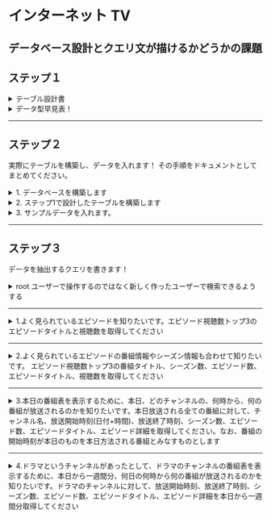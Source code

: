 # インターネット TV

## データベース設計とクエリ文が描けるかどうかの課題

## ステップ１

<details><summary>テーブル設計書</summary>

## チャンネルテーブル(channels)

| カラム名           | データ型     | NULL | キー    | 初期値 | AUTO INCREMENT |
| ------------------ | ------------ | ---- | ------- | ------ | -------------- |
| チャンネル ID      | int(11)      | NO   | PRIMARY |        | YES            |
| チャンネル名(name) | varchar(100) | NO   |         |        |                |

## 時間帯テーブル(time_slots)

| カラム名                  | データ型 | NULL | キー    | 初期値 | AUTO INCREMENT |
| ------------------------- | -------- | ---- | ------- | ------ | -------------- |
| 時間帯 ID                 | int(11)  | NO   | PRIMARY |        | YES            |
| チャンネル ID(channel_id) | int(11)  | NO   | FOREIGN |        |                |
| 開始時刻(start_time)      | time     | NO   |         |        |                |
| 終了時刻 (end_time)       | time     | NO   |         |        |                |

ユニークキー (チャンネル ID, 開始時刻, 終了時刻)

## ジャンルテーブル(genres)

| カラム名                | データ型     | NULL | キー    | 初期値 | AUTO INCREMENT |
| ----------------------- | ------------ | ---- | ------- | ------ | -------------- |
| ジャンル ID             | int(11)      | NO   | PRIMARY |        | YES            |
| ジャンル名 (genre_name) | varchar(100) | NO   |         |        |                |

## 番組テーブル(programs)

| カラム名                 | データ型     | NULL | キー    | 初期値 | AUTO INCREMENT |
| ------------------------ | ------------ | ---- | ------- | ------ | -------------- |
| 番組 ID                  | int(11)      | NO   | PRIMARY |        | YES            |
| タイトル (title)         | varchar(100) | NO   |         |        |                |
| 番組詳細 (description)   | text         | NO   |         |        |                |
| シリーズ判定 (is_series) | boolean      | NO   |         | true   |                |

## 番組ジャンルテーブル(program_genres)

| カラム名               | データ型 | NULL | キー    | 初期値 | AUTO INCREMENT |
| ---------------------- | -------- | ---- | ------- | ------ | -------------- |
| 番組ジャンル ID        | int(11)  | NO   | PRIMARY |        | YES            |
| 番組 ID (program_id)   | int(11)  | NO   | FOREIGN |        |                |
| ジャンル ID (genre_id) | int(11)  | NO   | FOREIGN |        |                |

ユニークキー (番組 ID, ジャンル ID)

## シーズンテーブル(seasons)

| カラム名                   | データ型 | NULL | キー    | 初期値 | AUTO INCREMENT |
| -------------------------- | -------- | ---- | ------- | ------ | -------------- |
| シーズン ID                | int(11)  | NO   | PRIMARY |        | YES            |
| 番組 ID (program_id)       | int(11)  | NO   | FOREIGN |        |                |
| シーズン数 (season_number) | int(11)  | NO   |         |        |                |

ユニークキー (番組 ID, シーズン数)

## エピソードテーブル(episodes)

| カラム名                      | データ型     | NULL | キー    | 初期値 | AUTO INCREMENT |
| ----------------------------- | ------------ | ---- | ------- | ------ | -------------- |
| エピソード ID                 | int(11)      | NO   | PRIMARY |        | YES            |
| 番組 ID (program_id)          | int(11)      | NO   | FOREIGN |        |                |
| シーズン ID (season_id)       | int(11)      | YES  | FOREIGN |        |                |
| エピソード数 (episode_number) | int(11)      | YES  |         |        |                |
| タイトル (title)              | varchar(100) | NO   |         |        |                |
| エピソード詳細 (description)  | text         | NO   |         |        |                |
| 動画時間 (duration)           | int(11)      | NO   |         |        |                |
| 公開日 (release_date)         | date         | NO   |         |        |                |

ユニークキー (番組 ID シーズン ID, エピソード数)

## 時間帯エピソードテーブル(time_slot_episodes)

| カラム名                   | データ型 | NULL | キー    | 初期値 | AUTO INCREMENT |
| -------------------------- | -------- | ---- | ------- | ------ | -------------- |
| 時間帯エピソード ID        | int(11)  | NO   | PRIMARY |        | YES            |
| 時間帯 ID (time_slot_id)   | int(11)  | NO   | FOREIGN |        |                |
| エピソード ID (episode_id) | int(11)  | NO   | FOREIGN |        |                |

ユニークキー (時間帯 ID, エピソード ID)

## 視聴数テーブル(view_counts)

| カラム名                                   | データ型 | NULL | キー    | 初期値 | AUTO INCREMENT |
| ------------------------------------------ | -------- | ---- | ------- | ------ | -------------- |
| 視聴数 ID                                  | int(11)  | NO   | PRIMARY |        | YES            |
| 時間帯エピソード ID (time_slot_episode_id) | int(11)  | NO   | FOREIGN |        |                |
| 視聴数 (views)                             | int(11)  | NO   |         |        |                |

**日本語のみは主キーとしています**

</details>

<details><summary>データ型早見表！</summary>
int: 整数型です。通常、符号付き整数を表現するために使用されます。例えば、年齢、数量、順位などの整数値を格納する際に使用します。

---

bigint: int よりも大きな範囲の整数値を格納できる整数型です。例えば、非常に大きな数値が必要な場合や、**一意の ID を生成する場合に使用されます。**

---

varchar: 可変長の文字列型です。例えば、名前、メールアドレス、タイトルなどのテキストデータを格納する際に使用します。

**文字列の長さが可変であるため、string よりメモリの効率が良くなる！**

---

text: 大容量の文字列データを格納するための型です。例えば、記事の本文、コメント、説明文などの**長いテキストデータ**を格納する際に使用します。

---

date: 日付型です。**年、月、日の情報を格納できます**。例えば、誕生日、公開日、イベント開催日などの日付データを格納する際に使用します。

---

datetime: 日付と時刻型です。**年、月、日、時、分、秒の情報を格納できます。**

例えば、作成日時、更新日時、イベント開始日時などの日付と時刻データを格納する際に使用します。

date との違いは時間、分、秒があるかないかだけ。

---

float / double: 小数点を含む実数型です。float は単精度、double は倍精度の浮動小数点数を表現できます。

例えば、金額、割合、緯度経度などの実数データを格納する際に使用します。

---

boolean: 真偽値型です。true または false の値を格納できます。

例えば、フラグ、スイッチ、選択肢などの真偽値データを格納する際に使用します。

**今回でいえば、シリーズがあるか単発かで真偽値を使っています。**

</details>

---

## ステップ２

実際にテーブルを構築し、データを入れます！
その手順をドキュメントとしてまとめてください。

<details><summary>1. データベースを構築します</summary>
私の場合、Docker で MySQL 構築します

Docker デスクトップを起動してください。

docker-compose.yml ファイルがあるか確認してから

ターミナルに`docker compose up -d`と打ってください。

次に、コンテナが起動しているか確認してから MySQL コンテナのシェルにアクセスします！

`docker compose exec db bash`

これでアクセスできます。

次に、MySQL にログインします！

`mysql -u root -p`と記述し、ログインできたら環境構築成功です。

ホストに`MYSQL_DATABASE=ueno_tv`と記述したので DB はあるはずです！

99％あると思いますが、なかったら`create database`

確認は`SHOW DATABASES;`でしっかり ueno_tv がありました！

</details>

<details><summary>2. ステップ1で設計したテーブルを構築します</summary>
data ディレクトリに入っている sql ファイルを MySQL に CREATE TABLE します！

まずコンテナに入っていただき、`cd /docker-entrypoint-initdb.d`に移動してください

コンテナ側の docker-entrypoint-initdb.d フォルダとホストの init フォルダがマウントしてあるので

コンテナの中に.sql ファイルがあります！！

`mysql -u root -p ueno_tv < channels.sql`とこのように一つ一つのテーブルを DB にはめ込みます。

~~まとめて書いたほうがよかったかもしれません。~~

コンテナが消えても sql のデータはホストにあるかぎり消えません！

### 入れたテーブルとカラムも一緒に確認する。

まずはテーブルのみ`SHOW TABLES;`

```sql
+--------------------+
| Tables_in_net_tv   |
+--------------------+
| channels           |
| episodes           |
| genres             |
| program_genres     |
| programs           |
| seasons            |
| time_slot_episodes |
| time_slots         |
| view_counts        |
+--------------------+
9 rows in set (0.01 sec)
```

### 次に各テーブルのカラムを確認。

ざっくり今ある知識でヘッダーテーブル部分を説明します！

Field がカラム名、Type がデータ型、Null は空欄はいいかダメかの制約(今回は空欄だめ！)、key は主キーか外部キーかの判別その他が空欄

Default は、何も入力されなかったらそれが勝手に入る(今回はなし)真偽値とかでよく使うイメージ、

Extra は自動で id が増えていく。↓

チャンネルを登録するフォームを想像してみてください、入力するとき id なんて入れないですよね？

チャンネル名を入れるだけで自動で一意な ID が生成され PC 上で判別できるようになります。

### チャンネルテーブル

```sql
mysql> SHOW COLUMNS FROM channels;
+-------+--------------+------+-----+---------+----------------+
| Field | Type         | Null | Key | Default | Extra          |
+-------+--------------+------+-----+---------+----------------+
| id    | int          | NO   | PRI | NULL    | auto_increment |
| name  | varchar(100) | NO   |     | NULL    |                |
+-------+--------------+------+-----+---------+----------------+
```

---

season_id と episode_number がなぜ Null が YES すなわち空欄 OK なのかは

単発のものもあるからです！

### エピソードテーブル

```sql
mysql> SHOW COLUMNS FROM episodes;
+----------------+--------------+------+-----+---------+----------------+
| Field          | Type         | Null | Key | Default | Extra          |
+----------------+--------------+------+-----+---------+----------------+
| id             | int          | NO   | PRI | NULL    | auto_increment |
| program_id     | int          | NO   | MUL | NULL    |                |
| season_id      | int          | YES  | MUL | NULL    |                |
| episode_number | int          | YES  |     | NULL    |                |
| title          | varchar(100) | NO   |     | NULL    |                |
| description    | text         | NO   |     | NULL    |                |
| duration       | int          | NO   |     | NULL    |                |
| release_date   | date         | NO   |     | NULL    |                |
+----------------+--------------+------+-----+---------+----------------+
8 rows in set (0.00 sec)
```

---

### ジャンルテーブル

```sql
mysql> SHOW COLUMNS FROM genres;
+------------+--------------+------+-----+---------+----------------+
| Field      | Type         | Null | Key | Default | Extra          |
+------------+--------------+------+-----+---------+----------------+
| id         | int          | NO   | PRI | NULL    | auto_increment |
| genre_name | varchar(100) | NO   |     | NULL    |                |
+------------+--------------+------+-----+---------+----------------+
2 rows in set (0.00 sec)
```

---

この外部キーのみにあたるテーブルを中間テーブルと言います。

N 対 N を回避するために必要です。

基本的にはカーディナリティーは、1 対 N が好ましい！

### 番組ジャンルテーブル

```sql
mysql> SHOW COLUMNS FROM program_genres;
+------------+------+------+-----+---------+----------------+
| Field      | Type | Null | Key | Default | Extra          |
+------------+------+------+-----+---------+----------------+
| id         | int  | NO   | PRI | NULL    | auto_increment |
| program_id | int  | NO   | MUL | NULL    |                |
| genre_id   | int  | NO   | MUL | NULL    |                |
+------------+------+------+-----+---------+----------------+
3 rows in set (0.01 sec)
```

---

### 番組テーブル

```sql
mysql> SHOW COLUMNS FROM programs;
+-------------+--------------+------+-----+---------+----------------+
| Field       | Type         | Null | Key | Default | Extra          |
+-------------+--------------+------+-----+---------+----------------+
| id          | int          | NO   | PRI | NULL    | auto_increment |
| title       | varchar(100) | NO   |     | NULL    |                |
| description | text         | NO   |     | NULL    |                |
| is_series   | tinyint(1)   | NO   |     | 1       |                |
+-------------+--------------+------+-----+---------+----------------+
```

---

### シーズンテーブル

```sql
mysql> SHOW COLUMNS FROM seasons;
+---------------+------+------+-----+---------+----------------+
| Field         | Type | Null | Key | Default | Extra          |
+---------------+------+------+-----+---------+----------------+
| id            | int  | NO   | PRI | NULL    | auto_increment |
| program_id    | int  | NO   | MUL | NULL    |                |
| season_number | int  | NO   |     | NULL    |                |
+---------------+------+------+-----+---------+----------------+
```

---

今回の中枢に当たるテーブル

### 時間帯エピソードテーブル

```sql
mysql> SHOW COLUMNS FROM time_slot_episodes;
+--------------+------+------+-----+---------+----------------+
| Field        | Type | Null | Key | Default | Extra          |
+--------------+------+------+-----+---------+----------------+
| id           | int  | NO   | PRI | NULL    | auto_increment |
| time_slot_id | int  | NO   | MUL | NULL    |                |
| episode_id   | int  | NO   | MUL | NULL    |                |
+--------------+------+------+-----+---------+----------------+
3 rows in set (0.01 sec)
```

---

### 時間帯テーブル

```sql
mysql> SHOW COLUMNS FROM time_slots;
+------------+------+------+-----+---------+----------------+
| Field      | Type | Null | Key | Default | Extra          |
+------------+------+------+-----+---------+----------------+
| id         | int  | NO   | PRI | NULL    | auto_increment |
| channel_id | int  | NO   | MUL | NULL    |                |
| start_time | time | NO   |     | NULL    |                |
| end_time   | time | NO   |     | NULL    |                |
+------------+------+------+-----+---------+----------------+
4 rows in set (0.00 sec)
```

---

### 視聴数テーブル

```sql
mysql> SHOW COLUMNS FROM view_counts;
+----------------------+------+------+-----+---------+----------------+
| Field                | Type | Null | Key | Default | Extra          |
+----------------------+------+------+-----+---------+----------------+
| id                   | int  | NO   | PRI | NULL    | auto_increment |
| time_slot_episode_id | int  | NO   | MUL | NULL    |                |
| views                | int  | NO   |     | NULL    |                |
+----------------------+------+------+-----+---------+----------------+
3 rows in set (0.01 sec)
```

---

</details>

<details><summary>3. サンプルデータを入れます。</summary>
data ディレクトリに入っている sql ファイルを MySQL に INSERT INTO します！

テーブル DB にはめ込みが完了している時点でサンプルデータは入っています。

</details>

---

## ステップ３

データを抽出するクエリを書きます！

<details><summary>root ユーザーで操作するのではなく新しく作ったユーザーで検索できるようする</summary>

**データ作成は root ユーザのみ。**

MYSQL_USER にて作りました

名前: readonly

パスワード: read_pass

`mysql -u readonly -p`でパスは read_pass

読み取り専用ユーザーです。

`select user();`で確認できます。

</details>

---

<details><summary>1.よく見られているエピソードを知りたいです。エピソード視聴数トップ3のエピソードタイトルと視聴数を取得してください</summary>

```sql
SELECT e.title AS episode_title, vc.views AS view_count
FROM episodes e
JOIN time_slot_episodes tse ON e.id = tse.episode_id
JOIN view_counts vc ON tse.id = vc.time_slot_episode_id
ORDER BY vc.views DESC
LIMIT 3;
```

エイリアスをつけております。e がエピソードテーブル、tse が時間帯エピソードテーブル、vc が視聴数テーブル

SELECT に時間帯エピソードテーブルがないですが中間テーブルの為 JOIN に入れております。

テーブル単体ですとわかっていたものが、結合することによりカラム名が title だけだと、なんの？ってなりかねないので

わかりやすくあだ名もつけてます、`titleをepisode_title`にして、views を`view_count`にしています。

それぞれを結合し、視聴数で降順にしてトップ 3 のエピソードタイトルとその視聴数を取得しています。

```sql
+---------------+------------+
| episode_title | view_count |
+---------------+------------+
| tanpatu       |       4700 |
| ep_1          |       2900 |
| ep_1          |       2800 |
+---------------+------------+
3 rows in set (0.00 sec)
```

---

余談ですが

今回でいいますと、時間帯エピソードテーブル**全ての情報**を持っている中枢です。ですが id(bigint すなわち桁の多い数字) なので人間にはわかりにくいです

そしてこの問題は、エピソードタイトルと視聴数のトップ３の情報が欲しいので、人間にわかりやすくするため他二つのテーブルが結合して一つの表にしています。

</details>

---

<details>
  <summary>
    2.よく見られているエピソードの番組情報やシーズン情報も合わせて知りたいです。 
    エピソード視聴数トップ3の番組タイトル、シーズン数、エピソード数、エピソードタイトル、視聴数を取得してください
  </summary>

```sql
SELECT p.title AS program_title, s.season_number, e.episode_number, e.title AS episode_title, vc.views AS view_count
FROM episodes e
JOIN programs p ON e.program_id = p.id
LEFT JOIN seasons s ON e.season_id = s.id
JOIN time_slot_episodes tse ON e.id = tse.episode_id
JOIN view_counts vc ON tse.id = vc.time_slot_episode_id
ORDER BY vc.views DESC
LIMIT 3;
```

エイリアス：e はエピソ、p は番組、s はシーズン、vc は視聴数

seasons テーブルを episodes テーブルに結合して、シーズン数を取得します (LEFT JOIN seasons s ON e.season_id = s.id)。

**シーズン情報が存在しない場合もある**ため、NULL も結果に出すため、LEFT JOIN を使用しています。

左外部結合ですね！

```sql
+---------------+---------------+----------------+---------------+------------+
| program_title | season_number | episode_number | episode_title | view_count |
+---------------+---------------+----------------+---------------+------------+
| Olympic Games |          NULL |           NULL | tanpatu       |       4700 |
| One Piece     |             1 |              1 | ep_1          |       2900 |
| Death Note    |             1 |              1 | ep_1          |       2800 |
+---------------+---------------+----------------+---------------+------------+
3 rows in set (0.00 sec)
```

</details>

---

<details><summary>3.本日の番組表を表示するために、本日、どのチャンネルの、何時から、何の番組が放送されるのかを知りたいです。本日放送される全ての番組に対して、チャンネル名、放送開始時刻(日付+時間)、放送終了時刻、シーズン数、エピソード数、エピソードタイトル、エピソード詳細を取得してください。なお、番組の開始時刻が本日のものを本日方法される番組とみなすものとします</summary>

```sql
SELECT
  c.name AS channel_name,
  CONCAT(CURDATE(), ' : ', ts.start_time) AS start_time,
  CONCAT(CURDATE(), ' : ', ts.end_time) AS end_time,
  s.season_number,
  e.episode_number,
  e.title AS episode_title,
  e.description AS episode_description
FROM
  channels c
JOIN
  time_slots ts
  ON c.id = ts.channel_id
JOIN
  time_slot_episodes tse
  ON ts.id = tse.time_slot_id
JOIN
  episodes e
  ON tse.episode_id = e.id
LEFT JOIN
  seasons s
  ON e.season_id = s.id
WHERE
  DATE(e.release_date) = CURDATE()
ORDER BY
  channel_name,
  start_time;
```

```sql
+--------------+-----------------------+-----------------------+---------------+----------------+---------------+---------------------------+
| channel_name | start_time            | end_time              | season_number | episode_number | episode_title | episode_description       |
+--------------+-----------------------+-----------------------+---------------+----------------+---------------+---------------------------+
| Nippon TV    | 2023-05-13 : 13:00:00 | 2023-05-13 : 14:00:00 |             1 |              1 | ep_1          | First episode of season 1 |
| TOKYO MX     | 2023-05-13 : 03:00:00 | 2023-05-13 : 04:00:00 |             1 |              1 | ep_1          | First episode of season 1 |
+--------------+-----------------------+-----------------------+---------------+----------------+---------------+---------------------------+
2 rows in set (0.00 sec)
```

</details>

---

<details><summary>4.ドラマというチャンネルがあったとして、ドラマのチャンネルの番組表を表示するために、本日から一週間分、何日の何時から何の番組が放送されるのかを知りたいです。ドラマのチャンネルに対して、放送開始時刻、放送終了時刻、シーズン数、エピソード数、エピソードタイトル、エピソード詳細を本日から一週間分取得してください</summary>

```sql
SELECT
  c.name AS channel_name,
  CONCAT(ts.start_time, ' - ', ts.end_time) AS time,
  s.season_number,
  e.episode_number,
  e.title AS episode_title,
  e.description AS episode_description
FROM
  channels c
JOIN
  time_slots ts
  ON c.id = ts.channel_id
JOIN
  time_slot_episodes tse
  ON ts.id = tse.time_slot_id
JOIN
  episodes e
  ON tse.episode_id = e.id
JOIN
  program_genres pg
  ON e.program_id = pg.program_id
JOIN
  genres g
  ON pg.genre_id = g.id
LEFT JOIN
  seasons s
  ON e.season_id = s.id
WHERE
  g.genre_name = 'Drama'
  AND DATE(e.release_date) BETWEEN CURDATE() AND DATE_ADD(CURDATE(), INTERVAL 1 WEEK)
ORDER BY
  e.release_date,
  ts.start_time;
```

```sql
+--------------+---------------------+---------------+----------------+---------------+---------------------+
| channel_name | time                | season_number | episode_number | episode_title | episode_description |
+--------------+---------------------+---------------+----------------+---------------+---------------------+
| TOKYO MX     | 05:00:00 - 06:00:00 |          NULL |           NULL | tanpatu       | tanpatu program     |
| TBS TV       | 21:00:00 - 22:00:00 |          NULL |           NULL | tanpatu       | tanpatu program     |
+--------------+---------------------+---------------+----------------+---------------+---------------------+
2 rows in set (0.01 sec)
```

ueno_tv はドラマ一週間に 2 日しかやらないらしい

単発ドラマ！！

</details>
